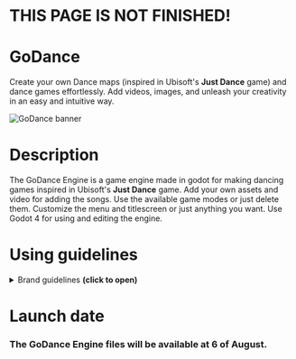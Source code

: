 # THIS PAGE IS NOT FINISHED!

# GoDance
Create your own Dance maps (inspired in Ubisoft's **Just Dance** game) and dance games effortlessly. Add videos, images, and unleash your creativity in an easy and intuitive way.

![GoDance banner](https://raw.githubusercontent.com/WiiUGamerJ/GoDance/main/GoDance%20banner%20short.png)
# Description
The GoDance Engine is a game engine made in godot for making dancing games inspired in Ubisoft's **Just Dance** game. Add your own assets and video for adding the songs. Use the available game modes or just delete them. Customize the menu and titlescreen or just anything you want. Use Godot 4 for using and editing the engine.

# Using guidelines
<details> <summary> Brand guidelines <b>(click to open)</b> </summary>
You can entirely customize anything you want, but there are some important things you always have to keep.

1) Behind the title name, it has to be a subtitle saying "Made with the GoDance Engine" that is visible enough to be readable for the user.
2) You have to put this in the title screen: "This fangame uses the "GoDance Engine" made by WiiUGamerJ available at GitHub"
</details>

# Launch date
### The GoDance Engine files will be available at 6 of August.
